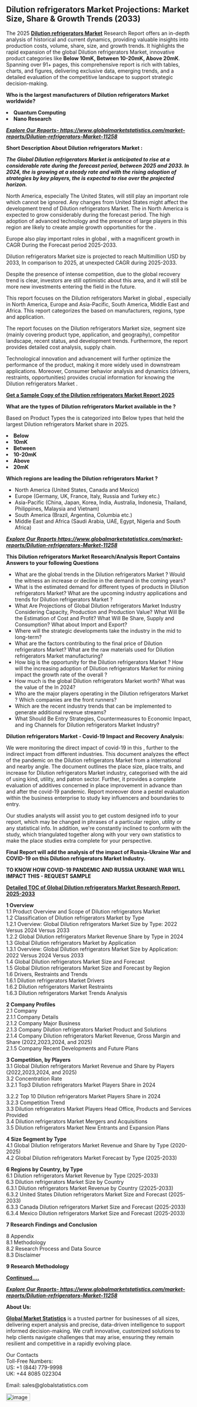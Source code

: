 <h2><strong>Dilution refrigerators Market Projections: Market Size, Share & Growth Trends (2033)</strong></h2><p>The 2025 <strong><a href="https://www.globalmarketstatistics.com/market-reports/Dilution-refrigerators-Market-11258">Dilution refrigerators Market</a></strong> Research Report offers an in-depth analysis of historical and current dynamics, providing valuable insights into production costs, volume, share, size, and growth trends. It highlights the rapid expansion of the global Dilution refrigerators Market, innovative product categories like <strong>Below 10mK, Between 10-20mK, Above 20mK</strong>. Spanning over 91+ pages, this comprehensive report is rich with tables, charts, and figures, delivering exclusive data, emerging trends, and a detailed evaluation of the competitive landscape to support strategic decision-making.</p><p><strong>Who is the largest manufacturers of Dilution refrigerators Market worldwide?</strong></p><p><strong><li>Quantum Computing<li>Nano Research</strong></p><p><strong><em><a href="https://www.globalmarketstatistics.com/market-reports/Dilution-refrigerators-Market-11258">Explore Our Reports-&nbsp;https://www.globalmarketstatistics.com/market-reports/Dilution-refrigerators-Market-11258</a></em></strong></p><p><strong>Short Description About Dilution refrigerators Market :</strong></p><p><strong><em>The Global Dilution refrigerators Market is anticipated to rise at a considerable rate during the forecast period, between 2025 and 2033. In 2024, the is growing at a steady rate and with the rising adoption of strategies by key players, the is expected to rise over the projected horizon.</em></strong></p><p>North America, especially The United States, will still play an important role which cannot be ignored. Any changes from United States might affect the development trend of Dilution refrigerators Market. The in North America is expected to grow considerably during the forecast period. The high adoption of advanced technology and the presence of large players in this region are likely to create ample growth opportunities for the .</p><p>Europe also play important roles in global , with a magnificent growth in CAGR During the Forecast period 2025-2033.</p><p>Dilution refrigerators Market size is projected to reach Multimillion USD by 2033, In comparison to 2025, at unexpected CAGR during 2025-2033.</p><p>Despite the presence of intense competition, due to the global recovery trend is clear, investors are still optimistic about this area, and it will still be more new investments entering the field in the future.</p><p>This report focuses on the Dilution refrigerators Market in global , especially in North America, Europe and Asia-Pacific, South America, Middle East and Africa. This report categorizes the based on manufacturers, regions, type and application.</p><p>The report focuses on the Dilution refrigerators Market size, segment size (mainly covering product type, application, and geography), competitor landscape, recent status, and development trends. Furthermore, the report provides detailed cost analysis, supply chain.</p><p>Technological innovation and advancement will further optimize the performance of the product, making it more widely used in downstream applications. Moreover, Consumer behavior analysis and dynamics (drivers, restraints, opportunities) provides crucial information for knowing the Dilution refrigerators Market .</p><p><strong><a href="https://www.globalmarketstatistics.com/market-reports/Dilution-refrigerators-Market-11258">Get a Sample Copy of the Dilution refrigerators Market Report 2025</a></strong></p><p><strong>What are the types of Dilution refrigerators Market available in the ?</strong></p><p>Based on Product Types the is categorized into Below types that held the largest Dilution refrigerators Market share in 2025.</p><p><strong><li>Below<li>10mK<li>Between<li>10-20mK<li>Above<li>20mK</strong></p><p><strong>Which regions are leading the Dilution refrigerators Market ?</strong></p><ul><li>North America (United States, Canada and Mexico)</li><li>Europe (Germany, UK, France, Italy, Russia and Turkey etc.)</li><li>Asia-Pacific (China, Japan, Korea, India, Australia, Indonesia, Thailand, Philippines, Malaysia and Vietnam)</li><li>South America (Brazil, Argentina, Columbia etc.)</li><li>Middle East and Africa (Saudi Arabia, UAE, Egypt, Nigeria and South Africa)</li></ul><p><strong><em><a href="https://www.globalmarketstatistics.com/market-reports/Dilution-refrigerators-Market-11258">Explore Our Reports https://www.globalmarketstatistics.com/market-reports/Dilution-refrigerators-Market-11258</a></em></strong></p><p><strong>This Dilution refrigerators Market Research/Analysis Report Contains Answers to your following Questions</strong></p><ul><li>What are the global trends in the Dilution refrigerators Market ? Would the witness an increase or decline in the demand in the coming years?</li><li>What is the estimated demand for different types of products in Dilution refrigerators Market? What are the upcoming industry applications and trends for Dilution refrigerators Market ?</li><li>What Are Projections of Global Dilution refrigerators Market Industry Considering Capacity, Production and Production Value? What Will Be the Estimation of Cost and Profit? What Will Be Share, Supply and Consumption? What about Import and Export?</li><li>Where will the strategic developments take the industry in the mid to long-term?</li><li>What are the factors contributing to the final price of Dilution refrigerators Market? What are the raw materials used for Dilution refrigerators Market manufacturing?</li><li>How big is the opportunity for the Dilution refrigerators Market ? How will the increasing adoption of Dilution refrigerators Market for mining impact the growth rate of the overall ?</li><li>How much is the global Dilution refrigerators Market worth? What was the value of the In 2024?</li><li>Who are the major players operating in the Dilution refrigerators Market ? Which companies are the front runners?</li><li>Which are the recent industry trends that can be implemented to generate additional revenue streams?</li><li>What Should Be Entry Strategies, Countermeasures to Economic Impact, and ing Channels for Dilution refrigerators Market Industry?</li></ul><p><strong>Dilution refrigerators Market - Covid-19 Impact and Recovery Analysis:</strong></p><p>We were monitoring the direct impact of covid-19 in this , further to the indirect impact from different industries. This document analyzes the effect of the pandemic on the Dilution refrigerators Market from a international and nearby angle. The document outlines the place size, place traits, and increase for Dilution refrigerators Market industry, categorised with the aid of using kind, utility, and patron sector. Further, it provides a complete evaluation of additives concerned in place improvement in advance than and after the covid-19 pandemic. Report moreover done a pestel evaluation within the business enterprise to study key influencers and boundaries to entry.</p><p>Our studies analysts will assist you to get custom designed info to your report, which may be changed in phrases of a particular region, utility or any statistical info. In addition, we're constantly inclined to conform with the study, which triangulated together along with your very own statistics to make the place studies extra complete for your perspective.</p><p><strong>Final Report will add the analysis of the impact of Russia-Ukraine War and COVID-19 on this Dilution refrigerators Market Industry.</strong></p><p><strong>TO KNOW HOW COVID-19 PANDEMIC AND RUSSIA UKRAINE WAR WILL IMPACT THIS - REQUEST SAMPLE</strong></p><p><strong><a href="https://www.globalmarketstatistics.com/market-reports/Dilution-refrigerators-Market-11258">Detailed TOC of Global Dilution refrigerators Market Research Report, 2025-2033</a></strong></p><p><strong>1 Overview</strong><br /> 1.1 Product Overview and Scope of Dilution refrigerators Market<br /> 1.2 Classification of Dilution refrigerators Market by Type<br /> 1.2.1 Overview: Global Dilution refrigerators Market Size by Type: 2022 Versus 2024 Versus 2033<br /> 1.2.2 Global Dilution refrigerators Market Revenue Share by Type in 2024<br /> 1.3 Global Dilution refrigerators Market by Application<br /> 1.3.1 Overview: Global Dilution refrigerators Market Size by Application: 2022&nbsp;Versus 2024 Versus 2033<br /> 1.4 Global Dilution refrigerators Market Size and Forecast<br /> 1.5 Global Dilution refrigerators Market Size and Forecast by Region<br /> 1.6 Drivers, Restraints and Trends<br /> 1.6.1 Dilution refrigerators Market Drivers<br /> 1.6.2 Dilution refrigerators Market Restraints<br /> 1.6.3 Dilution refrigerators Market Trends Analysis</p><p><strong>2 Company Profiles</strong><br /> 2.1 Company<br /> 2.1.1 Company Details<br /> 2.1.2 Company Major Business<br /> 2.1.3 Company Dilution refrigerators Market Product and Solutions<br /> 2.1.4 Company Dilution refrigerators Market Revenue, Gross Margin and Share (2022,2023,2024, and 2025)<br /> 2.1.5 Company Recent Developments and Future Plans</p><p><strong>3 Competition, by Players</strong><br /> 3.1 Global Dilution refrigerators Market Revenue and Share by Players (2022,2023,2024, and 2025)<br /> 3.2 Concentration Rate<br /> 3.2.1 Top3 Dilution refrigerators Market Players Share in 2024</p><p>3.2.2 Top 10 Dilution refrigerators Market Players Share in 2024<br /> 3.2.3 Competition Trend<br /> 3.3 Dilution refrigerators Market Players Head Office, Products and Services Provided<br /> 3.4 Dilution refrigerators Market Mergers and Acquisitions<br /> 3.5 Dilution refrigerators Market New Entrants and Expansion Plans</p><p><strong>4 Size Segment by Type</strong><br /> 4.1 Global Dilution refrigerators Market Revenue and Share by Type (2020-2025)<br /> 4.2 Global Dilution refrigerators Market Forecast by Type (2025-2033)</p><p><strong>6 Regions by Country, by Type</strong><br /> 6.1 Dilution refrigerators Market Revenue by Type (2025-2033)<br /> 6.3 Dilution refrigerators Market Size by Country<br /> 6.3.1 Dilution refrigerators Market Revenue by Country (22025-2033)<br /> 6.3.2 United States Dilution refrigerators Market Size and Forecast (2025-2033)<br /> 6.3.3 Canada Dilution refrigerators Market Size and Forecast (2025-2033)<br /> 6.3.4 Mexico Dilution refrigerators Market Size and Forecast (2025-2033)</p><p><strong>7 Research Findings and Conclusion</strong></p><p>8 Appendix<br /> 8.1 Methodology<br /> 8.2 Research Process and Data Source<br /> 8.3 Disclaimer</p><p><strong>9 Research Methodology</strong></p><p><strong><a href="https://www.globalmarketstatistics.com/market-reports/Dilution-refrigerators-Market-11258">Continued&hellip;.</a></strong></p><p><strong><em><a href="https://www.globalmarketstatistics.com/market-reports/Dilution-refrigerators-Market-11258">Explore Our Reports-&nbsp;https://www.globalmarketstatistics.com/market-reports/Dilution-refrigerators-Market-11258</a></em></strong></p><p><strong>About Us:</strong></p><p><strong><a href="https://www.globalmarketstatistics.com/">Global Market Statistics</a></strong> is a trusted partner for businesses of all sizes, delivering expert analysis and precise, data-driven intelligence to support informed decision-making. We craft innovative, customized solutions to help clients navigate challenges that may arise, ensuring they remain resilient and competitive in a rapidly evolving place.</p><p>Our Contacts<br /> Toll-Free Numbers:<br /> US: +1 (844) 779-9998<br /> UK: +44 8085 022304</p><p>Email: sales@globalstatistics.com</p>
<img width="65" height="21" alt="image" src="https://github.com/user-attachments/assets/6bc6d40a-0e0f-40fc-9602-3ebc2c0c77a2" />
